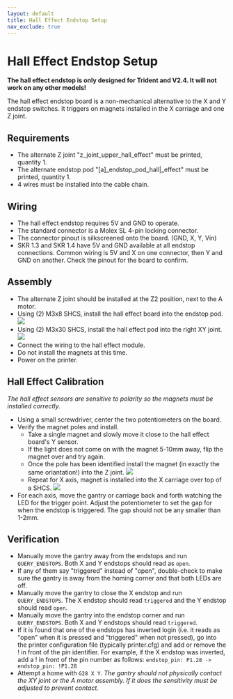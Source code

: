 ```yaml
---
layout: default
title: Hall Effect Endstop Setup
nav_exclude: true
---
```


# Hall Effect Endstop Setup

**The hall effect endstop is only designed for Trident and V2.4.  It will not work on any other models!**

The hall effect endstop board is a non-mechanical alternative to the X and Y endstop switches.  It triggers on magnets installed in the X carriage and one Z joint.

## Requirements

- The alternate Z joint "z_joint_upper_hall_effect" must be printed, quantity 1.
- The alternate endstop pod "[a]_endstop_pod_hall|_effect" must be printed, quantity 1.
- 4 wires must be installed into the cable chain.

## Wiring

- The hall effect endstop requires 5V and GND to operate.
- The standard connector is a Molex SL 4-pin locking connector.
- The connector pinout is silkscreened onto the board. (GND, X, Y, Vin)
- SKR 1.3 and SKR 1.4 have 5V and GND available at all endstop connections.  Common wiring is 5V and X on one connector, then Y and GND on another.  Check the pinout for the board to confirm.

## Assembly

- The alternate Z joint should be installed at the Z2 position, next to the A motor.
- Using (2) M3x8 SHCS, install the hall effect board into the endstop pod. ![](./images/endstop_board_installation.jpg)
- Using (2) M3x30 SHCS, install the hall effect pod into the right XY joint. ![](./images/endstop_pod_installation.jpg)
- Connect the wiring to the hall effect module.
- Do not install the magnets at this time.
- Power on the printer.

## Hall Effect Calibration

_The hall effect sensors are sensitive to polarity so the magnets must be installed correctly._

- Using a small screwdriver, center the two potentiometers on the board.
- Verify the magnet poles and install.
  - Take a single magnet and slowly move it close to the hall effect board's Y sensor.
  - If the light does not come on with the magnet 5-10mm away, flip the magnet over and try again.
  - Once the pole has been identified install the magnet (in exactly the same oriantation!) into the Z joint. ![](./images/y_magnet_location.jpg)
  - Repeat for X axis, magnet is installed into the X carriage over top of a SHCS. ![](./images/x_magnet_location.jpg)
- For each axis, move the gantry or carriage back and forth watching the LED for the trigger point.  Adjust the potentiometer to set the gap for when the endstop is triggered.  The gap should not be any smaller than 1-2mm.

## Verification

- Manually move the gantry away from the endstops and run `QUERY_ENDSTOPS`.  Both X and Y endstops should read as `open`.
- If any of them say "triggered" instead of "open", double-check to make sure the gantry is away from the homing corner and that both LEDs are off.
- Manually move the gantry to close the X endstop and run `QUERY_ENDSTOPS`.  The X endstop should read `triggered` and the Y endstop should read `open`.
- Manually move the gantry into the endstop corner and run `QUERY_ENDSTOPS`. Both X and Y endstops should read `triggered`.
- If it is found that one of the endstops has inverted login (i.e. it reads as "open" when it is pressed and "triggered" when not pressed), go into the printer configuration file (typically printer.cfg) and add or remove the ! in front of the pin identifier. For example, if the X endstop was inverted, add a ! in front of the pin number as follows: `endstop_pin: P1.28 -> endstop_pin: !P1.28`
- Attempt a home with `G28 X Y`.  _The gantry should not physically contact the XY joint or the A motor assembly.  If it does the sensitivity must be adjusted to prevent contact._
